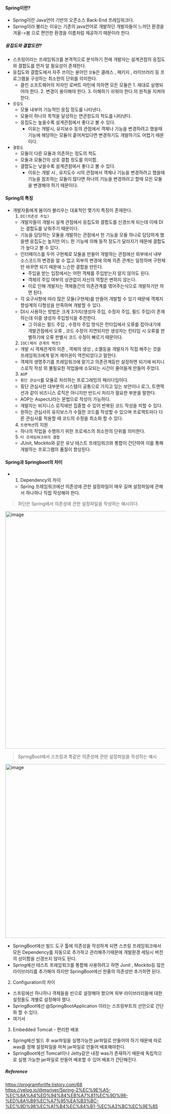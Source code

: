 #### Spring이란?
- Spring이란 Java언어 기반의 오픈소스 Back-End 프레임워크다.
- Spring이라 불리는 이유는 기존의 java언어로 개발하던 개발자들이 느끼던 환경을 겨울->봄 으로 편안한 환경을 이름처럼 제공하기 때문이라 한다.

##### 응집도와 결합도란?
- 스프링이라는 프레임워크를 본격적으로 분석하기 전에 개발자는 설계관점의 응집도와 결합도를 먼저 알 필요성이 존재한다.
- 응집도와 결합도에서 자주 쓰이는 용어인 `모듈`은 클래스 , 패키지 , 라이브러리 등 프로그램을 구성하는 최소한의 단위를 의미한다.
  - 클린 소프트웨어의 저자인 로버트 마틴에 의하면 모든 모듈은 1. 제대로 실행되어야 한다. 2. 변경이 용이해야 한다. 3. 이해하기 쉬워야 한다.의 원칙을 지켜야 한다.
- `응집도`
  - 모듈 내부의 기능적인 응집 정도를 나타낸다.
  - 모듈이 하나의 목적을 달성하는 연관정도의 척도를 나타낸다.
  - 응집도는 높을수록 설계관점에서 좋다고 볼 수 있다.
    - 이유는 개발시, 유지보수 등의 관점에서 객체나 기능을 변경하려고 했을때 기능에 해당하는 모듈이 흩어져있다면 변경하기도 개발하기도 어렵기 때문이다.
- `결합도` 
  - 모듈이 다른 모듈과 의존하는 정도의 척도
  - 모듈과 모듈간의 상호 결합 정도를 의미함.
  - 결합도는 낮을수록 설계관점에서 좋다고 볼 수 있다.
    - 이유는 개발 시 , 유지도수 시의 관점에서 객체나 기능을 변경하려고 했을때 기능을 참조하는 모듈이 많다면 하나의 기능을 변경하려고 할때 모든 모듈을 변경해야 하기 때문이다. 

#### Spring의 특징
- 개발자들에게 봄이라 불리우는 대표적인 몇가지 특징이 존재한다.
  1. `DI(의존성 주입)`
  - 개발자들이 개발시 설계 관점에서 응집도와 결합도를 신경쓰게 되는데 이때 DI는 결합도를 낮춰주기 때문이다.
  - 기능을 담당하는 모듈을 개발하는 관점에서 한 기능을 모듈 하나로 담당하게 했을땐 응집도는 높지만 어느 한 기능에 의해 동작 정도가 달라지기 때문에 결합도가 높다고 볼 수 있다.
  - 인터페이스를 두어 구현체로 모듈을 만들어 개발하는 관점에선 외부에서 내부 소스코드의 변경을 알 수 없고 외부의 변경에 의해 의존 관계는 일정하며 구현체만 바꾸면 되기 때문에 느슨한 결합을 만든다.
    - 주입을 받는 입장에서는 어떤 객체를 주입받는지 알지 않아도 된다.
    - 객체의 주입 여부의 상관없이 자신의 역할은 변하지 않는다.
    - 이로 인해 개발자는 객체들간의 의존관계를 엮어주는식으로 개발하기만 하면 된다. 
  - 각 요구사항에 따라 많은 모듈(구현체)를 만들어 개발할 수 있기 때문에 객체지향설계의 다형성을 만족하며 개발할 수 있다.
  - DI시 사용하는 방법은 크게 3가지(생성자 주입, 수정자 주입, 필드 주입)이 존재하는데 이중 생성자 주입방식을 추천한다.
    - 그 이유는 필드 주입 , 수정자 주입 방식은 런타입에서 오류를 잡아내기에 개발관점에서 오류 , 코드 수정이 지연되지만 생성자는 런타임 시 오류를 판별하기에 오류 판별시 코드 수정이 빠르기 때문이다.
  2. `IOC(제어 관계의 역전)`
  - 개발 시 객체관계의 의존 , 객체의 생성 , 소멸등을 개발자가 직접 해주는 것을 프레임워크에게 맡겨 제어권이 역전되었다고 말한다.
  - 객체의 생명주기를 프레임워크에 맡기고 의존관계등만 설정하면 되기에 비지니스로직 작성 외 불필요한 작업들에 소모되는 시간이 줄어들게 만들어 주었다.
  3. `AOP`
  -  `횡단 관심사`를 모듈로 처리하는 프로그래밍의 패러다임이다.
    - 횡단 관심사란 대부분의 시스템이 공통으로 가지고 있는 보안이나 로그, 트랜잭션과 같이 비즈니스 로직은 아니지만 반드시 처리가 필요한 부분을 말한다.
  - AOP는 AspectJ라는 문법으로 작성이 가능하다.
  - 개발자는 비지니스 로직에만 집중할 수 있어 반복된 코드 작성을 피할 수 있다.
  - 원하는 관심사의 유지보스가 수월한 코드를 작성할 수 있으며 프로젝트마다 다른 관심사를 적용할 때 코드의 수정을 최소화 할 수 있다. 
  4. `트랜잭션`의 지원
  - 하나의 작업을 수행하기 위한 프로세스의 최소한의 단위를 의미한다.
  5. `타 프레임워크와의 결합`
  - JUnit, Mockito와 같은 유닛 테스트 프레임워크와 통합이 간단하여 이를 통해 개발하는 프로그램의 품질이 향상된다.
#### Spring과 Springboot의 차이
- 1. Dependency의 차이 
  - Spring 프레임워크에선 의존성에 관한 설정파일이 매우 길며 설정파일에 관해서 하나하나 직접 작성해야 한다.

> 하단은 Spring에서 의존성에 관한 설정파일을 작성하는 예시이다.
<img width="743" alt="image" src="https://user-images.githubusercontent.com/98382954/208287151-ce0acf83-fd2c-4c4f-8fb9-bdf260944fb6.png">

> SpringBoot에서 스프링과 똑같은 의존성에 관한 설정파일을 작성하는 예시
<img width="544" alt="image" src="https://user-images.githubusercontent.com/98382954/208287190-2fd90c70-b893-4a31-b9d2-6a2c39e740d8.png">

 - SpringBoot에선 빌드 도구 툴에 의존성을 작성하게 되면 스프링 프레임워크에서 모든 Dependency를 자동으로 추가하고 관리해주기때문에 개발환경 세팅시 버전의 상이함을 신경쓰지 않아도 된다.
 - Spring에선 테스트 프레임워크를 통합해 사용하려고 하면 Junit , Mockito등 많은 라이브러리를 추가해야 하지만 SpringBoot에선 한줄의 의존성만 추가하면 된다.
 2. Configuration의 차이
 - 스프링에선 하나하나 객체들을 빈으로 설정해야 했으며 외부 라이브러리들에 대한 설정들도 개별로 설정해야 했다.
 - SpringBoot에선 @SpringBootApplication 이라는 스프링부트의 선언으로 간단화 할 수 있다.
  - 여기서 
 3. Embedded Tomcat - 편리한 배포
 - Spring에선 빌드 후 war파일을 실행가능한 jar파일로 만들어야 하기 때문에 따로 was를 정해 설정파일을 마쳐 jar파일로 만들어 배포해야한다.
 - SpringBoot에선 Tomcat이나 Jetty같은 내장 was가 존재하기 때문에 독립적으로 실행 가능한 jar파일로 만들어 배포할 수 있어 배포가 간단해진다.
##### Reference
<https://programforlife.tistory.com/68><br>
<https://velog.io/@msriver/Spring-2%EC%9E%A5-%EC%8A%A4%ED%94%84%EB%A7%81%EC%9D%98-%ED%8A%B9%EC%A7%95%EA%B3%BC-%EC%9D%98%EC%A1%B4%EC%84%B1-%EC%A3%BC%EC%9E%85><br>
